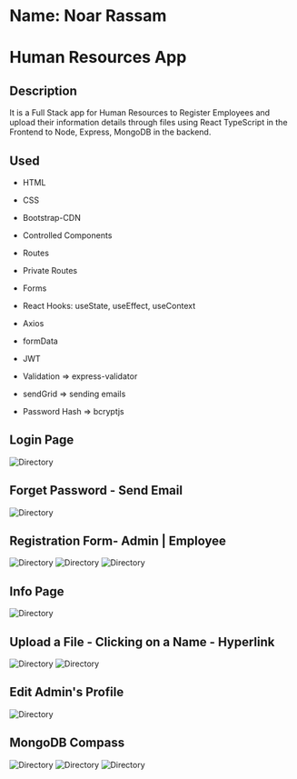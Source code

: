 # Name: Noar Rassam

# Human Resources App

## Description

It is a Full Stack app for Human Resources to Register Employees and upload their information details through files using React TypeScript in the Frontend to Node, Express, MongoDB in the backend.

## Used

- HTML

- CSS

- Bootstrap-CDN

- Controlled Components

- Routes

- Private Routes

- Forms

- React Hooks: useState, useEffect, useContext

- Axios

- formData

- JWT

- Validation => express-validator

- sendGrid => sending emails

- Password Hash => bcryptjs

## **Login Page**

![![Directory]()](https://github.com/noarrassam/Human-Resources/blob/main/images/1.png)

## **Forget Password - Send Email**

![![Directory]()](https://github.com/noarrassam/Human-Resources/blob/main/images/2.png)

## **Registration Form- Admin | Employee**

![![Directory]()](https://github.com/noarrassam/Human-Resources/blob/main/images/4.png)
![![Directory]()](https://github.com/noarrassam/Human-Resources/blob/main/images/5.png)
![![Directory]()](https://github.com/noarrassam/Human-Resources/blob/main/images/6.png)

## **Info Page**

![![Directory]()](https://github.com/noarrassam/Human-Resources/blob/main/images/7.png)

## **Upload a File - Clicking on a Name - Hyperlink**

![![Directory]()](https://github.com/noarrassam/Human-Resources/blob/main/images/8.png)
![![Directory]()](https://github.com/noarrassam/Human-Resources/blob/main/images/9.png)

## **Edit Admin's Profile**

![![Directory]()](https://github.com/noarrassam/Human-Resources/blob/main/images/10.png)

## **MongoDB Compass**

![![Directory]()](https://github.com/noarrassam/Human-Resources/blob/main/images/11.png)
![![Directory]()](https://github.com/noarrassam/Human-Resources/blob/main/images/12.png)
![![Directory]()](https://github.com/noarrassam/Human-Resources/blob/main/images/13.png)
